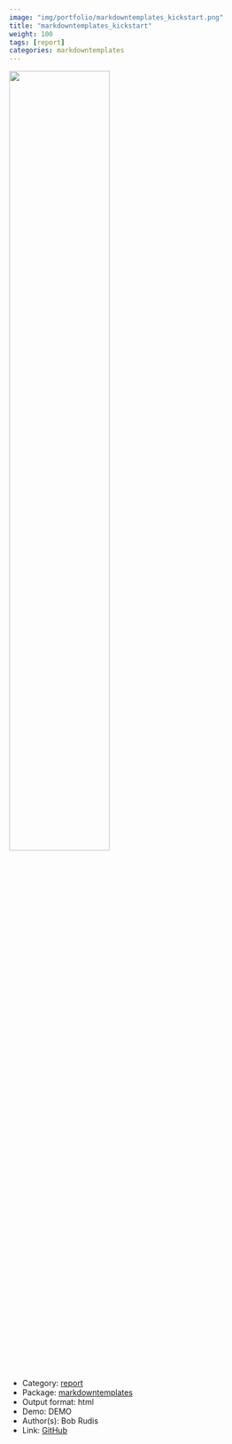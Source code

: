 ```yaml
---
image: "img/portfolio/markdowntemplates_kickstart.png"
title: "markdowntemplates_kickstart"
weight: 100
tags: [report]
categories: markdowntemplates
---
```




<!--more-->

<p><a href="../../img/portfolio/markdowntemplates_kickstart.png"><img class = "jf-image-shadow" src="../../img/portfolio/markdowntemplates_kickstart.png", width="60%"></a></p>

- Category: [report](../../tags/report)
- Package: [markdowntemplates](markdowntemplates)
- Output format: html
- Demo: DEMO
- Author(s): Bob Rudis
- Link: [GitHub](https://github.com/hrbrmstr/markdowntemplates)


